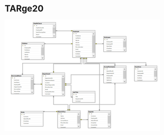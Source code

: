 # TARge20

![Screenshot 2022-06-09 203151.png](https://github.com/libakary/TARge20/blob/8260acad793a15e89ab86500c57fa0f61d5b29ae/Screenshot%202022-06-09%20203151.png?raw=true "Generated ERD")
